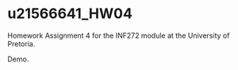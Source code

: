 # u21566641_HW04

Homework Assignment 4 for the INF272 module at the University of Pretoria.

Demo.

